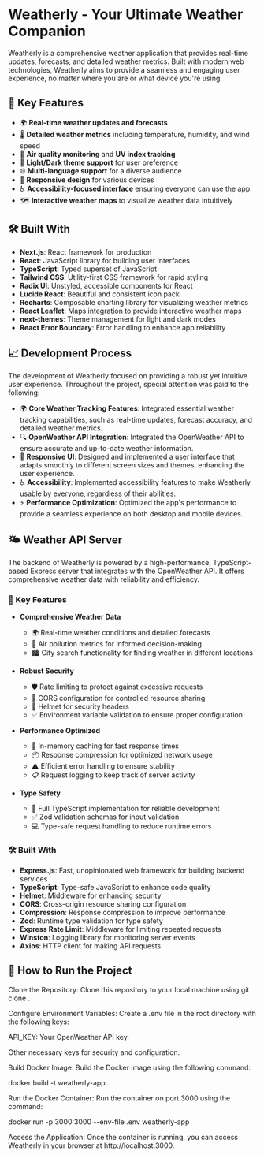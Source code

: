 # Weatherly - Your Ultimate Weather Companion

Weatherly is a comprehensive weather application that provides real-time updates, forecasts, and detailed weather metrics. Built with modern web technologies, Weatherly aims to provide a seamless and engaging user experience, no matter where you are or what device you're using.

## 🚀 Key Features

- 🌍 **Real-time weather updates and forecasts**
- 🌡️ **Detailed weather metrics** including temperature, humidity, and wind speed
- 🌆 **Air quality monitoring** and **UV index tracking**
- 🎨 **Light/Dark theme support** for user preference
- 🌐 **Multi-language support** for a diverse audience
- 📱 **Responsive design** for various devices
- ♿ **Accessibility-focused interface** ensuring everyone can use the app
- 🗺️ **Interactive weather maps** to visualize weather data intuitively

## 🛠️ Built With

- **Next.js**: React framework for production
- **React**: JavaScript library for building user interfaces
- **TypeScript**: Typed superset of JavaScript
- **Tailwind CSS**: Utility-first CSS framework for rapid styling
- **Radix UI**: Unstyled, accessible components for React
- **Lucide React**: Beautiful and consistent icon pack
- **Recharts**: Composable charting library for visualizing weather metrics
- **React Leaflet**: Maps integration to provide interactive weather maps
- **next-themes**: Theme management for light and dark modes
- **React Error Boundary**: Error handling to enhance app reliability

## 📈 Development Process

The development of Weatherly focused on providing a robust yet intuitive user experience. Throughout the project, special attention was paid to the following:

- 🌍 **Core Weather Tracking Features**: Integrated essential weather tracking capabilities, such as real-time updates, forecast accuracy, and detailed weather metrics.
- 🔍 **OpenWeather API Integration**: Integrated the OpenWeather API to ensure accurate and up-to-date weather information.
- 🎨 **Responsive UI**: Designed and implemented a user interface that adapts smoothly to different screen sizes and themes, enhancing the user experience.
- ♿ **Accessibility**: Implemented accessibility features to make Weatherly usable by everyone, regardless of their abilities.
- ⚡ **Performance Optimization**: Optimized the app's performance to provide a seamless experience on both desktop and mobile devices.

## 🌤️ Weather API Server

The backend of Weatherly is powered by a high-performance, TypeScript-based Express server that integrates with the OpenWeather API. It offers comprehensive weather data with reliability and efficiency.

### 🚀 Key Features

- **Comprehensive Weather Data**
  - 🌍 Real-time weather conditions and detailed forecasts
  - 🌆 Air pollution metrics for informed decision-making
  - 🏙️ City search functionality for finding weather in different locations

- **Robust Security**
  - 🛡️ Rate limiting to protect against excessive requests
  - 🔐 CORS configuration for controlled resource sharing
  - 🛑 Helmet for security headers
  - ✅ Environment variable validation to ensure proper configuration

- **Performance Optimized**
  - 🚄 In-memory caching for fast response times
  - 📦 Response compression for optimized network usage
  - ⚠️ Efficient error handling to ensure stability
  - 📋 Request logging to keep track of server activity

- **Type Safety**
  - 📘 Full TypeScript implementation for reliable development
  - ✅ Zod validation schemas for input validation
  - 💻 Type-safe request handling to reduce runtime errors

### 🛠️ Built With

- **Express.js**: Fast, unopinionated web framework for building backend services
- **TypeScript**: Type-safe JavaScript to enhance code quality
- **Helmet**: Middleware for enhancing security
- **CORS**: Cross-origin resource sharing configuration
- **Compression**: Response compression to improve performance
- **Zod**: Runtime type validation for type safety
- **Express Rate Limit**: Middleware for limiting repeated requests
- **Winston**: Logging library for monitoring server events
- **Axios**: HTTP client for making API requests

## 📜 How to Run the Project


Clone the Repository: Clone this repository to your local machine using git clone <repository-url>.

Configure Environment Variables: Create a .env file in the root directory with the following keys:

API_KEY: Your OpenWeather API key.

Other necessary keys for security and configuration.

Build Docker Image: Build the Docker image using the following command:

docker build -t weatherly-app .

Run the Docker Container: Run the container on port 3000 using the command:

docker run -p 3000:3000 --env-file .env weatherly-app

Access the Application: Once the container is running, you can access Weatherly in your browser at http://localhost:3000.


